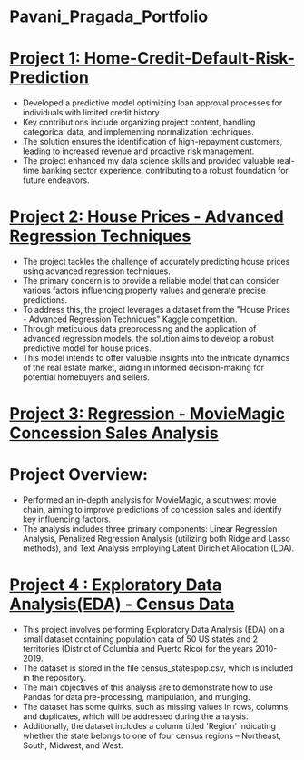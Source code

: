 # Pavani_Pragada_Portfolio

# [Project 1: Home-Credit-Default-Risk-Prediction](https://github.com/pavanipragada/Home-Credit-Default-Risk-Prediction)

* Developed a predictive model optimizing loan approval processes for individuals with limited credit history.
* Key contributions include organizing project content, handling categorical data, and implementing normalization techniques.
* The solution ensures the identification of high-repayment customers, leading to increased revenue and proactive risk management.
* The project enhanced my data science skills and provided valuable real-time banking sector experience, contributing to a robust foundation for future endeavors.

# [Project 2: House Prices - Advanced Regression Techniques](https://github.com/pavanipragada/House-Prices-Advanced-Regression-Techniques)

* The project tackles the challenge of accurately predicting house prices using advanced regression techniques.
* The primary concern is to provide a reliable model that can consider various factors influencing property values and generate precise predictions.
* To address this, the project leverages a dataset from the "House Prices - Advanced Regression Techniques" Kaggle competition.
* Through meticulous data preprocessing and the application of advanced regression models, the solution aims to develop a robust predictive model for house prices.
* This model intends to offer valuable insights into the intricate dynamics of the real estate market, aiding in informed decision-making for potential homebuyers and sellers.

# [Project 3: Regression - MovieMagic Concession Sales Analysis](https://github.com/pavanipragada/MovieMagic-Concession-Sales-Analysis)
# Project Overview:
* Performed an in-depth analysis for MovieMagic, a southwest movie chain, aiming to improve predictions of concession sales and identify key influencing factors.
* The analysis includes three primary components: Linear Regression Analysis, Penalized Regression Analysis (utilizing both Ridge and Lasso methods), and Text Analysis employing Latent Dirichlet Allocation (LDA).

# [Project 4 : Exploratory Data Analysis(EDA) - Census Data](https://github.com/pavanipragada/EDA-Census-Data)

* This project involves performing Exploratory Data Analysis (EDA) on a small dataset containing population data of 50 US states and 2 territories (District of Columbia and Puerto Rico) for the years 2010-2019.
* The dataset is stored in the file census_statespop.csv, which is included in the repository.
* The main objectives of this analysis are to demonstrate how to use Pandas for data pre-processing, manipulation, and munging.
* The dataset has some quirks, such as missing values in rows, columns, and duplicates, which will be addressed during the analysis.
* Additionally, the dataset includes a column titled 'Region' indicating whether the state belongs to one of four census regions – Northeast, South, Midwest, and West.
